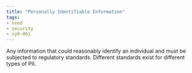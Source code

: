```yaml
---
title: "Personally Identifiable Information"
tags:
- seed
- security
- sy0-061
---
```


Any information that could reasonably identify an individual and must be subjected to regulatory standards. Different standards exist for different types of PII.